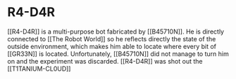 # R4-D4R

[[R4-D4R]] is a multi-purpose bot fabricated by [[B45710N]]. He is directly connected to [[The Robot World]] so he reflects directly the state of the outside environment, which makes him able to locate where every bit of [[GR33N]] is located. Unfortunately, [[B45710N]] did not manage to turn him on and the experiment was discarded. [[R4-D4R]] was shot out the [[T1TANIUM-CL0UD]]








